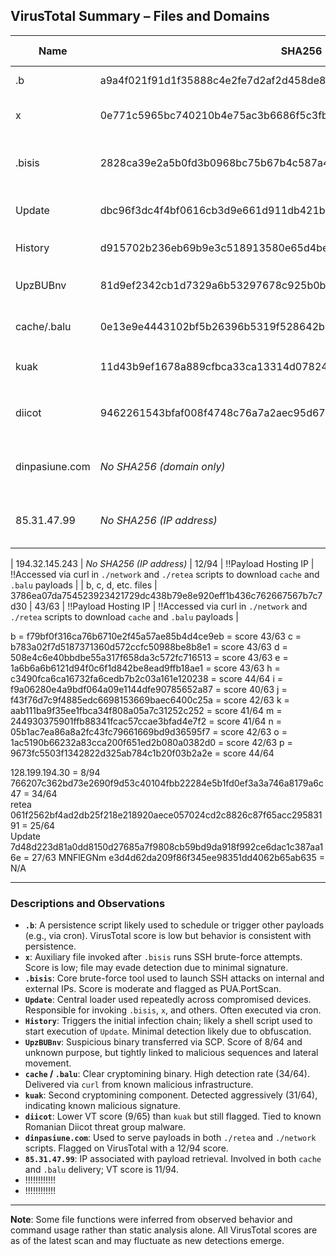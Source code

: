 ## VirusTotal Summary – Files and Domains

| Name         | SHA256                                                              | VirusTotal Score | Likely Function         | Associated Command (if applicable)                                                                                             |
|--------------|----------------------------------------------------------------------|------------------|-------------------------|-------------------------------------------------------------------------------------------------------------------------------|
| .b           | a9a4f021f91d1f35888c4e2fe7d2af2d458de8c8aba4f5815f1ed3125650c28f     | N/A              | !!Persistence Script      | `/bin/bash /var/tmp/.update-logs/./.b`                                                                                        |
| x            | 0e771c5965bc740210b4e75ac3b6686f5c3fbcf83604e8a2c578814347dea8c2     | N/A              | !!Auxiliary Payload       | Part of bash sequence after `.bisis` brute-force execution                                                                    |
| .bisis       | 2828ca39e2a5b0fd3b0968bc75b67b4c587a49c13929a6cb050b0989ee01cd22     | 6/64             | SSH Brute-Force Tool    | `/var/tmp/.update-logs/./.bisis ssh -o /var/tmp/.update-logs/data.json --userauth none --timeout 8`                          |
| Update       | dbc96f3dc4f4bf0616cb3d9e661d911db421b7ef245304a976c5c09a1207b346     | N/A              | !!Loader / Dropper        | Executed after `History`, initiates `.bisis` and other payloads                                                               |
| History      | d915702b236eb69b9e3c518913580e65d4be0b3d320d28152549ef7bed93a23b     | N/A              | !!Initial Script Trigger  | `/bin/bash /var/tmp/.update-logs/./History`                                                                                   |
| UpzBUBnv     | 81d9ef2342cb1d7329a6b53297678c925b0b5380b2add63a140db83fa046a83d     | N/A              | !!Suspicious Executable   | Dropped via SCP; used as an early-stage executable on compromised system                                                     |
| cache/.balu  | 0e13e9e4443102bf5b26396b5319f528642b4f0477feb9c7f536fab379b73074     | 34/64            | Cryptominer             | Downloaded and executed as `./cache` via `./network` script                                                                  |
| kuak         | 11d43b9ef1678a889cfbca33ca13314d07824753965cafb28d4030644a2c5ccd     | 31/64            | Cryptominer             | Deployed by `./network` script; executed from `/var/tmp/Documents/kuak`                                                      |
| diicot       | 9462261543bfaf008f4748c76a7a2aec95d67f73315d1adea1833d51f9ec29f6     | 25/60             | Cryptominer             | Hidden file launched from `/var/tmp/Documents/.diicot`, tied to known Diicot campaigns                                       |
| dinpasiune.com | *No SHA256 (domain only)*                                          | 16/94            | Payload Hosting Domain  | Used in `./retea` script and curl commands to download and execute remote payloads                                           |
| 85.31.47.99  | *No SHA256 (IP address)*                                             | 1/94            | Payload Hosting IP      | Accessed via curl in `./network` and `./retea` scripts to download `cache` and `.balu` payloads                              |

| 194.32.145.243  | *No SHA256 (IP address)*                                             | 12/94            | !!Payload Hosting IP      | !!Accessed via curl in `./network` and `./retea` scripts to download `cache` and `.balu` payloads                        |
| b, c, d, etc. files  | 3786ea07da754523923421729dc438b79e8e920eff1b436c762667567b7c7d30    | 43/63            | !!Payload Hosting IP      | !!Accessed via curl in `./network` and `./retea` scripts to download `cache` and `.balu` payloads                        |


b = f79bf0f316ca76b6710e2f45a57ae85b4d4ce9eb = score 43/63
c = b783a02f7d5187371360d572ccfc50988be8b8e1 = score 43/63
d = 508e4c6e40bbdbe55a317f658da3c572fc716513 = score 43/63
e = 1a6b6a6b6121d94f0c6f1d842be8ead9ffb18ae1 = score 43/63
h = c3490fca6ca16732fa6cedb7b2c03a161e120238 = score 44/64
i = f9a06280e4a9bdf064a09e1144dfe90785652a87 = score 40/63
j = f43f76d7c9f4885edc6698153669baec6400c25a = score 42/63
k = aab111ba9f35ee1fbca34f808a05a7c31252c252 = score 41/64
m = 244930375901ffb88341fcac57ccae3bfad4e7f2 = score 41/64
n = 05b1ac7ea86a8a2fc43fc79661669bd9d36595f7 = score 42/63
o = 1ac5190b66232a83cca200f651ed2b080a0382d0 = score 42/63
p = 9673fc5503f1342822d325ab784c1b20f03b2a2e = score 44/64

128.199.194.30 = 8/94  
766207c362bd73e2690f9d53c40104fbb22284e5b1fd0ef3a3a746a8179a6c47 = 34/64  
retea 061f2562bf4ad2db25f218e218920aece057024cd2c8826c87f65acc29583191 = 25/64  
Update 7d48d223d81a0dd8150d27685a7f9808cb59bd9da918f992ce6dac1c387aa16e = 27/63
MNFlEGNm e3d4d62da209f86f345ee98351dd4062b65ab635 = N/A

---

### Descriptions and Observations

- **`.b`**: A persistence script likely used to schedule or trigger other payloads (e.g., via cron). VirusTotal score is low but behavior is consistent with persistence.
- **`x`**: Auxiliary file invoked after `.bisis` runs SSH brute-force attempts. Score is low; file may evade detection due to minimal signature.
- **`.bisis`**: Core brute-force tool used to launch SSH attacks on internal and external IPs. Score is moderate and flagged as PUA.PortScan.
- **`Update`**: Central loader used repeatedly across compromised devices. Responsible for invoking `.bisis`, `x`, and others. Often executed via cron.
- **`History`**: Triggers the initial infection chain; likely a shell script used to start execution of `Update`. Minimal detection likely due to obfuscation.
- **`UpzBUBnv`**: Suspicious binary transferred via SCP. Score of 8/64 and unknown purpose, but tightly linked to malicious sequences and lateral movement.
- **`cache` / `.balu`**: Clear cryptomining binary. High detection rate (34/64). Delivered via `curl` from known malicious infrastructure.
- **`kuak`**: Second cryptomining component. Detected aggressively (31/64), indicating known malicious signature.
- **`diicot`**: Lower VT score (9/65) than `kuak` but still flagged. Tied to known Romanian Diicot threat group malware.
- **`dinpasiune.com`**: Used to serve payloads in both `./retea` and `./network` scripts. Flagged on VirusTotal with a 12/94 score.
- **`85.31.47.99`**: IP associated with payload retrieval. Involved in both `cache` and `.balu` delivery; VT score is 11/94.
- !!!!!!!!!!!!
- !!!!!!!!!!!!

---

**Note**: Some file functions were inferred from observed behavior and command usage rather than static analysis alone. All VirusTotal scores are as of the latest scan and may fluctuate as new detections emerge.



